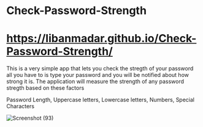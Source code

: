 # Check-Password-Strength
# https://libanmadar.github.io/Check-Password-Strength/


This is a very simple app that lets you check the stregth of your password
all you have to is type your password and you will be notified about how strong it is. The application will measure the strength of any password stregth based on these factors

Password Length, Uppercase letters, Lowercase letters, Numbers, Special Characters




![Screenshot (93)](https://user-images.githubusercontent.com/55925449/94587693-8f4cad80-0248-11eb-9c30-e14026862267.png)
